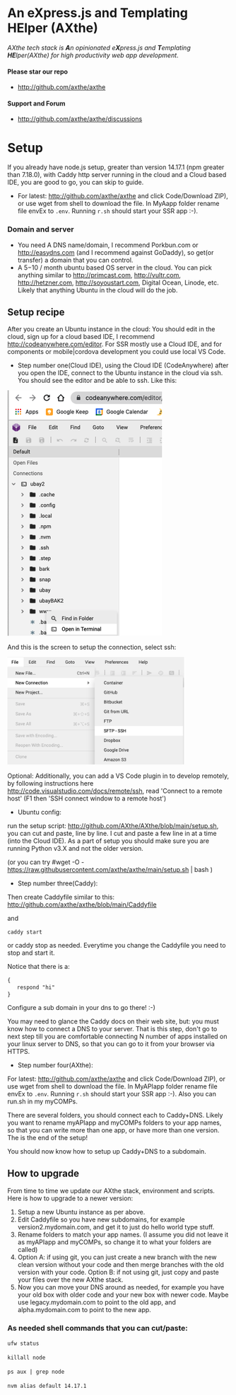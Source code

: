 # An eXpress.js and Templating HElper (AXthe)
<i>AXthe tech stack is <b>A</b>n opinionated e<b>X</b>press.js and <b>T</b>emplating <b>HE</b>lper(AXthe) for high productivity web app development</i>.
#### Please star our repo
- http://github.com/axthe/axthe
 
#### Support and Forum
- http://github.com/axthe/axthe/discussions
 
 
# Setup
If you already have node.js setup, greater than version 14.17.1 (npm greater than 7.18.0), with Caddy http server running in the cloud and a Cloud based IDE, you are good to go, you can skip to guide.
 
- For latest: http://github.com/axthe/axthe and click Code/Download ZIP), or use wget from shell to download the file.
In MyAapp folder rename file envEx to ```.env```. Running ```r.sh``` should start your SSR app :-).
 
 
### Domain and server
- You need A DNS name/domain, I recommend Porkbun.com or http://easydns.com (and I recommend against GoDaddy), so get(or transfer) a domain that you can control.
- A $5-$10 / month ubuntu based OS server in the cloud. You can pick anything similar to http://primcast.com, http://vultr.com, http://hetzner.com, http://soyoustart.com, Digital Ocean, Linode, etc. Likely that anything Ubuntu in the cloud will do the job.
 
 
## Setup recipe
After you create an Ubuntu instance in the cloud:
You should edit in the cloud, sign up for a cloud based IDE, I recommend http://codeanywhere.com/editor. For SSR mostly use a Cloud IDE, and for components or mobile|cordova development you could use local VS Code.
 
- Step number one(Cloud IDE), using the Cloud IDE (CodeAnywhere) after you open the IDE, connect to the Ubuntu instance in the cloud via ssh. You should see the editor and be able to ssh. Like this:
 
<img src="ide.png" />
 
And this is the screen to setup the connection, select ssh:
 
<img src="ide_setup.png" width="400"/>
 
 
Optional: Additionally, you can add a VS Code plugin in to develop remotely, by following instructions here http://code.visualstudio.com/docs/remote/ssh, read 'Connect to a remote host' (F1 then 'SSH connect window to a remote host')
 
- Ubuntu config:
 
run the setup script: http://github.com/AXthe/AXthe/blob/main/setup.sh, you can cut and paste, line by line. I cut and paste a few line in at a time (into the Cloud IDE). As a part of setup you should make sure you are running Python v3.X and not the older version.
 
(or you can try #wget -O - https://raw.githubusercontent.com/axthe/axthe/main/setup.sh | bash )
 
 
- Step number three(Caddy):
 
Then create Caddyfile similar to this:
http://github.com/axthe/axthe/blob/main/Caddyfile
 
and
```
caddy start
```
or caddy stop as needed. Everytime you change the Caddyfile you need to stop and start it.
 
Notice that there is a:
```
{
   respond "hi"
}
```
 
Configure a sub domain in your dns to go there! :-)
 
You may need to glance the Caddy docs on their web site, but: you must know how to connect a DNS to your server. That is this step, don't go to next step till you are comfortable connecting N number of apps installed on your linux server to DNS, so that you can go to it from your browser via HTTPS.
 
 
- Step number four(AXthe):
 
For latest: http://github.com/axthe/axthe and click Code/Download ZIP), or use wget from shell to download the file.
In MyAPIapp folder rename file envEx to ```.env```. Running ```r.sh``` should start your SSR app :-). Also you can run.sh in my myCOMPs.
 
There are several folders, you should connect each to Caddy+DNS. Likely you want to rename myAPIapp and myCOMPs folders to your app names, so that you can write more than one app, or have more than one version. The is the end of the setup!
 
You should now know how to setup up Caddy+DNS to a subdomain.
 
## How to upgrade
 
From time to time we update our AXthe stack, environment and scripts. Here is how to upgrade to a newer version:
1. Setup a new Ubuntu instance as per above.
2. Edit Caddyfile so you have new subdomains, for example version2.mydomain.com, and get it to just do hello world type stuff.
3. Rename folders to match your app names. (I assume you did not leave it as myAPIapp and myCOMPs, so change it to what your folders are called)
4. Option A: if using git, you can just create a new branch with the new clean version without your code and then merge branches with the old version with your code.
Option B: if not using git, just copy and paste your files over the new AXthe stack.
5. Now you can move your DNS around as needed, for example you have your old box with older code and your new box with newer code. Maybe use legacy.mydomain.com to point to the old app, and alpha.mydomain.com to point to the new app.
 
 
### As needed shell commands that you can cut/paste:
 
```
ufw status
 
killall node
 
ps aux | grep node
 
nvm alias default 14.17.1
```
 
